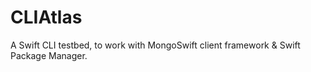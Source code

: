 # CLIAtlas

A Swift CLI testbed, to work with MongoSwift client framework & Swift Package Manager.

